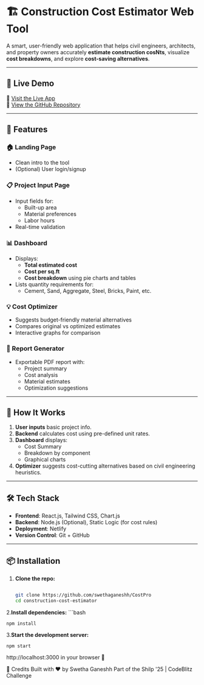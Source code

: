 # 🏗️ Construction Cost Estimator Web Tool

A smart, user-friendly web application that helps civil engineers, architects, and property owners accurately **estimate construction cosNts**, visualize **cost breakdowns**, and explore **cost-saving alternatives**.

---

## 🚀 Live Demo

🔗 [Visit the Live App](https://consprox.netlify.app/)  
📂 [View the GitHub Repository](https://github.com/swethaganeshh/CostPro)

---

## 📌 Features

### 🏠 Landing Page
- Clean intro to the tool
- (Optional) User login/signup

### 📋 Project Input Page
- Input fields for:
  - Built-up area
  - Material preferences
  - Labor hours
- Real-time validation

### 📊 Dashboard
- Displays:
  - **Total estimated cost**
  - **Cost per sq.ft**
  - **Cost breakdown** using pie charts and tables
- Lists quantity requirements for:
  - Cement, Sand, Aggregate, Steel, Bricks, Paint, etc.

### 💡 Cost Optimizer
- Suggests budget-friendly material alternatives
- Compares original vs optimized estimates
- Interactive graphs for comparison

### 📄 Report Generator
- Exportable PDF report with:
  - Project summary
  - Cost analysis
  - Material estimates
  - Optimization suggestions

---

## 🧠 How It Works

1. **User inputs** basic project info.
2. **Backend** calculates cost using pre-defined unit rates.
3. **Dashboard** displays:
   - Cost Summary
   - Breakdown by component
   - Graphical charts
4. **Optimizer** suggests cost-cutting alternatives based on civil engineering heuristics.

---

## 🛠️ Tech Stack

- **Frontend**: React.js, Tailwind CSS, Chart.js
- **Backend**: Node.js (Optional), Static Logic (for cost rules)
- **Deployment**: Netlify
- **Version Control**: Git + GitHub

---

## 📦 Installation

1. **Clone the repo:**
   ```bash
   
   git clone https://github.com/swethaganeshh/CostPro
   cd construction-cost-estimator
2.**Install dependencies:**
    ```bash
    
    npm install

3.**Start the development server:**
  
    npm start

 http://localhost:3000 in your browser 🚀

🙌 Credits
Built with ❤️ by Swetha Ganeshh
Part of the Shilp '25 | CodeBlitz Challenge



 
 
